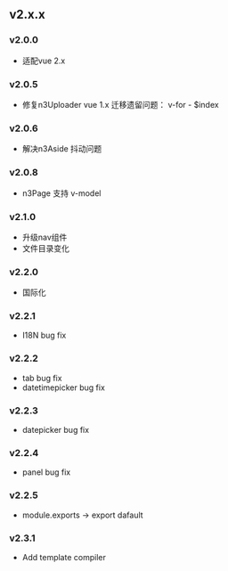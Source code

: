 v2.x.x
------

### v2.0.0

+ 适配vue 2.x

### v2.0.5

+ 修复n3Uploader vue 1.x 迁移遗留问题： v-for - $index

### v2.0.6

+ 解决n3Aside 抖动问题

### v2.0.8

+ n3Page 支持 v-model

### v2.1.0
 
+ 升级nav组件
+ 文件目录变化

### v2.2.0
 
+ 国际化

### v2.2.1
 
+ I18N bug fix

### v2.2.2
 
+ tab bug fix
+ datetimepicker bug fix

### v2.2.3

+ datepicker bug fix

### v2.2.4

+ panel bug fix

### v2.2.5

+ module.exports -> export dafault

### v2.3.1

+ Add template compiler